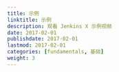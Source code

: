 ```yaml
---
title: 示例
linktitle: 示例
description: 观看 Jenkins X 示例视频
date: 2017-02-01
publishdate: 2017-02-01
lastmod: 2017-02-01
categories: [fundamentals, 基础]
weight: 3
---
```





                    

